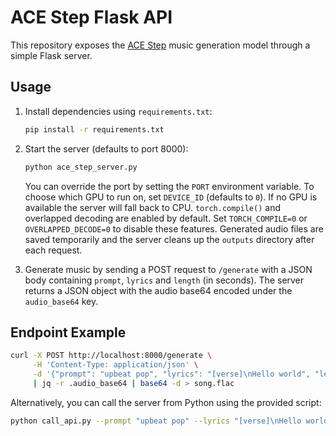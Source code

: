 # ACE Step Flask API

This repository exposes the [ACE Step](https://github.com/ace-step/ACE-Step) music generation model through a simple Flask server.

## Usage

1. Install dependencies using `requirements.txt`:

   ```bash
   pip install -r requirements.txt
   ```

2. Start the server (defaults to port 8000):

   ```bash
   python ace_step_server.py
   ```
   
   You can override the port by setting the `PORT` environment variable.
   To choose which GPU to run on, set `DEVICE_ID` (defaults to `0`). If no GPU is
   available the server will fall back to CPU.
   `torch.compile()` and overlapped decoding are enabled by default. Set
   `TORCH_COMPILE=0` or `OVERLAPPED_DECODE=0` to disable these features.
   Generated audio files are saved temporarily and the server cleans up the
   `outputs` directory after each request.

3. Generate music by sending a POST request to `/generate` with a JSON body containing `prompt`, `lyrics` and `length` (in seconds). The server returns a JSON object with the audio base64 encoded under the `audio_base64` key.

## Endpoint Example

```bash
curl -X POST http://localhost:8000/generate \
     -H 'Content-Type: application/json' \
     -d '{"prompt": "upbeat pop", "lyrics": "[verse]\nHello world", "length": 5}' \
     | jq -r .audio_base64 | base64 -d > song.flac
```

Alternatively, you can call the server from Python using the provided script:

```bash
python call_api.py --prompt "upbeat pop" --lyrics "[verse]\nHello world" --length 5 --output song.flac
```
